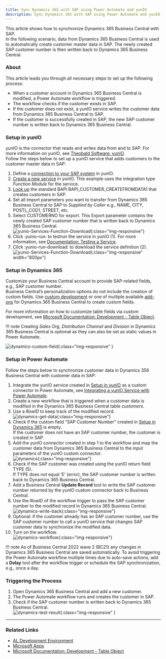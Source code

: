 ```yaml
---
title: Sync Dynamics 365 with SAP using Power Automate and yunIO
description: Sync Dynamics 365 with SAP using Power Automate and yunIO
---
```


This article shows how to synchronize Dynamics 365 Business Central with SAP.<br>
In the following scenario, data from Dynamics 365 Business Central is used to automatically create customer master data in SAP. 
The newly created SAP customer number is then written back to Dynamics 365 Business Central.

### About
This article leads you through all necessary steps to set up the following process:
- When a customer account in Dynamics 365 Business Central is modified, a Power Automate workflow is triggered.
- The workflow checks if the customer exists in SAP.
- If the customer does not exist, a yunIO service writes the customer data from Dynamics 365 Business Central to SAP.
- If the customer is successfully created in SAP, the new SAP customer number is written back to Dynamics 365 Business Central.


### Setup in yunIO

yunIO is the connector that reads and writes data from and to SAP.
For more information on yunIO, see [Theobald Software: yunIO](https://theobald-software.com/en/yunio/).<br>
Follow the steps below to set up a yunIO service that adds customers to the customer master data in SAP:

1. Define a [connection to your SAP system](https://help.theobald-software.com/en/yunio/sap-connection) in yunIO. 
2. [Create a new service](https://help.theobald-software.com/en/yunio/getting-started#creating-a-service) in yunIO. 
This example uses the integration type *Function Module* for the service.
3. [Look up](https://help.theobald-software.com/en/yunio/bapis-and-function-modules#look-up-a-function-module--bapi) the standard BAPI BAPI_CUSTOMER_CREATEFROMDATA1 that creates customers in SAP. 
4. Set all import parameters you want to transfer from Dynamics 365 Business Central to SAP to *Supplied by Caller* e.g., NAME, CITY, POSTL_COD1, STREET, etc.<br>
5. Select CUSTOMERNO for export. This Export parameter contains the newly created SAP customer number that is written back to Dynamics 365 Business Central.<br>
![yunio-Services-Function-Download](../assets/images/yunio/articles/yunio-bapi-createcustomer.png){:class="img-responsive"}
6. Click :yunio-run: to testrun the service in yunIO (1). For more information, see [Documentation: Testing a Service](https://help.theobald-software.com/en/yunio/run-services#testing-a-service).
7. Click :yunio-run-download: to download the service definition (2).<br>
![yunio-Services-Function-Download](../assets/images/yunio/articles/yunio-run-services-function-download.png){:class="img-responsive" width="800px"}

### Setup in Dynamics 365

Customize your Business Central account to provide SAP-related fields, e.g., SAP customer number.<br>
Business Central’s personalization options do not include the creation of custom fields. 
Use [custom development](https://learn.microsoft.com/en-us/dynamics365/business-central/dev-itpro/developer/devenv-reference-overview) or one of multiple available [add-ons](https://appsource.microsoft.com/en-us/marketplace/apps) for Dynamics 365 Business Central to create custom fields.

For more information on how to customize table fields via custom development, see [Microsoft Documentation: Development - Table Object](https://learn.microsoft.com/en-us/dynamics365/business-central/dev-itpro/developer/devenv-table-object).

!!! note
    Creating *Sales Org*, *Distribution Channel* and *Division* in Dynamics 365 Business Central is optional as they can also be set as static values in Power Automate.

![dynamics-custom-field](../assets/images/yunio/articles/dynamics-custom-field.png){:class="img-responsive" }


### Setup in Power Automate

Follow the steps below to synchronize customer data in Dynamics 356 Business Central with customer data in SAP:

1. Integrate the yunIO service created in [Setup in yunIO](#setup-in-yunio) as a custom connector in Power Automate, see [Integrating a yunIO Service with Power Automate](https://kb.theobald-software.com/yunio/integrating-a-yunio-service-with-power-automate#configuring-a-yunio-custom-connector-in-power-automate).
2. Create a new workflow that is triggered when a customer data is modified in the Dynamics 365 Business Central table *customers*.
3. Use a *RowID* to keep track of the modified record.<br>
![dynamics-get-data](../assets/images/yunio/articles/dynamics-get-data.png){:class="img-responsive"}
4. Check if the custom field "SAP Customer Number" created in [Setup in Dynamics 365](#setup-in-dynamics-365) is empty. <br>
If the customer does not have an SAP customer number, the customer is created in SAP.
5. Add the yunIO connector created in step 1 to the workflow and map the customer data from Dynamics 365 Business Central to the input parameters of the yunIO custom connector.<br>
![dynamics](../assets/images/yunio/articles/dynamics-create-customer.png){:class="img-responsive"}
6. Check if the SAP customer was created using the yunIO return field TYPE (5).<br>
If TYPE does not equal ‘E’ (error), the SAP customer number is written back to Dynamics 365 Business Central.
7. Add a Business Central **Update Record** tool to write the SAP customer number returned by the yunIO custom connector back to Business Central.
8. Use the *RowID* of the workflow trigger to pass the SAP customer number to the modified record in Dynamics 365 Business Central.<br>
![dynamics-write-back](../assets/images/yunio/articles/dynamics-write-back.png){:class="img-responsive"}
9. Optional: if the customer already has an SAP customer number, use the SAP customer number to call a yunIO service that changes SAP customer data to synchronize the modified data.
10. Turn on the workflow.<br>
![dynamics-workflow](../assets/images/yunio/articles/dynamics-workflow.png){:class="img-responsive"} 

!!! note
    As of Business Central 2022 wave 2 (BC21) any changes in Dynamics 365 Business Central are saved automatically.
    To avoid triggering the Power Automate workflow multiple times due to auto-save actions, add a **Delay** tool after the workflow trigger or schedule the SAP synchronization, e.g., once a day.

### Triggering the Process

1. Open Dynamics 365 Business Central and add a new customer.
2. The Power Automate workflow runs and creates the customer in SAP.
3. Check if the SAP customer number is written back to Dynamics 365 Business Central.<br>
![dynamics-test-result](../assets/images/yunio/articles/dynamics-test-result.png){:class="img-responsive" }

***
### Related Links
- [AL Development Environment](https://learn.microsoft.com/en-us/dynamics365/business-central/dev-itpro/developer/devenv-reference-overview) 
- [Microsoft Apps](https://appsource.microsoft.com/en-us/marketplace/apps) 
- [Microsoft Documentation: Development - Table Object](https://learn.microsoft.com/en-us/dynamics365/business-central/dev-itpro/developer/devenv-table-object)

